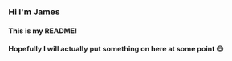 ### Hi I'm James
#### This is my README!
#### Hopefully I will actually put something on here at some point 😎

